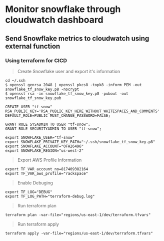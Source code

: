 # Monitor snowflake through cloudwatch dashboard

## Send Snowflake metrics to cloudwatch using external function

### Using terraform for CICD

> Create Snowflake user and export it's information

```
cd ~/.ssh
$ openssl genrsa 2048 | openssl pkcs8 -topk8 -inform PEM -out snowflake_tf_snow_key.p8 -nocrypt
$ openssl rsa -in snowflake_tf_snow_key.p8 -pubout -out snowflake_tf_snow_key.pub
```

```
CREATE USER "tf-snow" RSA_PUBLIC_KEY='RSA_PUBLIC_KEY_HERE_WITHOUT_WHITESPACES_AND_COMMENTS' DEFAULT_ROLE=PUBLIC MUST_CHANGE_PASSWORD=FALSE;

GRANT ROLE SYSADMIN TO USER "tf-snow";
GRANT ROLE SECURITYADMIN TO USER "tf-snow";
```

```
export SNOWFLAKE_USER="tf-snow"
export SNOWFLAKE_PRIVATE_KEY_PATH="~/.ssh/snowflake_tf_snow_key.p8"
export SNOWFLAKE_ACCOUNT="OFA26496"
export SNOWFLAKE_REGION="us-west-2"
```

> Export AWS Profile Information

```
export TF_VAR_account_no=817409382164
export TF_VAR_aws_profile="rackspace"
```

> Enable Debuging

```
export TF_LOG="DEBUG"
export TF_LOG_PATH="terraform-debug.log"
```

> Run terraform plan

```
terraform plan -var-file="regions/us-east-1/dev/terraform.tfvars"
```

> Run terraform apply

```
terraform apply -var-file="regions/us-east-1/dev/terraform.tfvars"
```
